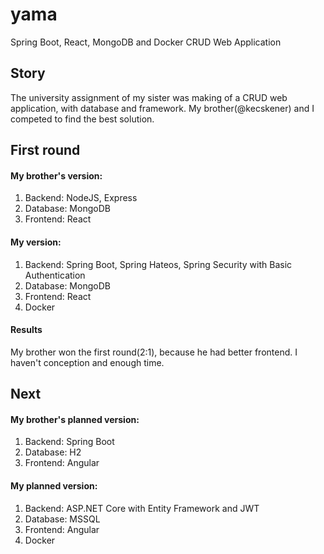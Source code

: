 # yama
Spring Boot, React, MongoDB and Docker CRUD Web Application


## Story
 The university assignment of my sister was  making of a CRUD web application, with database and framework. My brother(@kecskener)
 and I  competed to find the best solution. 
 ## First round
 
 #### My brother's version: 
 1. Backend: NodeJS, Express
 2. Database: MongoDB
 3. Frontend: React
 #### My version: 
 1. Backend: Spring Boot, Spring Hateos, Spring Security with Basic Authentication
 2. Database: MongoDB
 3. Frontend: React
 4. Docker
 
 #### Results
 My brother won the first round(2:1), because he had better frontend. I haven't conception and enough time.
 
 ## Next
  #### My brother's planned version: 
 1. Backend: Spring Boot
 2. Database: H2 
 3. Frontend: Angular
 #### My planned version: 
 1. Backend: ASP.NET Core with Entity Framework and JWT
 2. Database: MSSQL
 3. Frontend: Angular
 4. Docker
